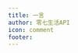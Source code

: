 ```yaml
---
title: 一言
author: 零七生活API
icon: comment
footer: 
---
```

 
<yiyan />

<script setup lang="ts">
import yiyan from "@yiyan";
</script>


